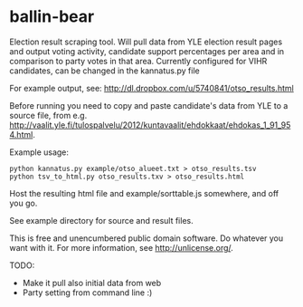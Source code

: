 ballin-bear
===========

Election result scraping tool. Will pull data from YLE election result pages and output
voting activity, candidate support percentages per area and in comparison to party votes in that area.
Currently configured for VIHR candidates, can be changed in the kannatus.py file

For example output, see: http://dl.dropbox.com/u/5740841/otso_results.html

Before running you need to copy and paste candidate's data from YLE to a source file, 
from e.g. http://vaalit.yle.fi/tulospalvelu/2012/kuntavaalit/ehdokkaat/ehdokas_1_91_954.html.

Example usage:

```
python kannatus.py example/otso_alueet.txt > otso_results.tsv
python tsv_to_html.py otso_results.txv > otso_results.html
```

Host the resulting html file and example/sorttable.js somewhere, and off you go.

See example directory for source and result files. 

This is free and unencumbered public domain software. Do whatever you want with it.
For more information, see http://unlicense.org/.


TODO:

- Make it pull also initial data from web
- Party setting from command line :)